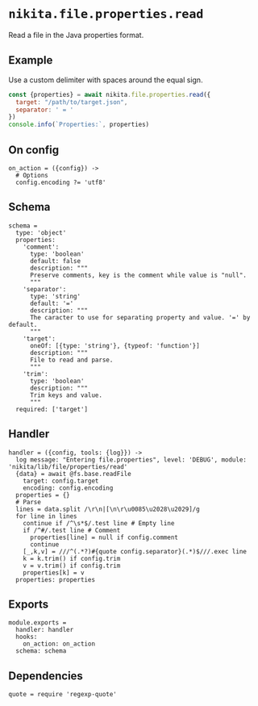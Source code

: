 
# `nikita.file.properties.read`

Read a file in the Java properties format.

## Example

Use a custom delimiter with spaces around the equal sign.

```js
const {properties} = await nikita.file.properties.read({
  target: "/path/to/target.json",
  separator: ' = '
})
console.info(`Properties:`, properties)
```

## On config

    on_action = ({config}) ->
      # Options
      config.encoding ?= 'utf8'

## Schema

    schema =
      type: 'object'
      properties:
        'comment':
          type: 'boolean'
          default: false
          description: """
          Preserve comments, key is the comment while value is "null".
          """
        'separator':
          type: 'string'
          default: '='
          description: """
          The caracter to use for separating property and value. '=' by default.
          """
        'target':
          oneOf: [{type: 'string'}, {typeof: 'function'}]
          description: """
          File to read and parse.
          """
        'trim':
          type: 'boolean'
          description: """
          Trim keys and value.
          """
      required: ['target']

## Handler

    handler = ({config, tools: {log}}) ->
      log message: "Entering file.properties", level: 'DEBUG', module: 'nikita/lib/file/properties/read'
      {data} = await @fs.base.readFile
        target: config.target
        encoding: config.encoding
      properties = {}
      # Parse
      lines = data.split /\r\n|[\n\r\u0085\u2028\u2029]/g
      for line in lines
        continue if /^\s*$/.test line # Empty line
        if /^#/.test line # Comment
          properties[line] = null if config.comment
          continue
        [_,k,v] = ///^(.*?)#{quote config.separator}(.*)$///.exec line
        k = k.trim() if config.trim
        v = v.trim() if config.trim
        properties[k] = v
      properties: properties

## Exports

    module.exports =
      handler: handler
      hooks:
        on_action: on_action
      schema: schema

## Dependencies

    quote = require 'regexp-quote'
